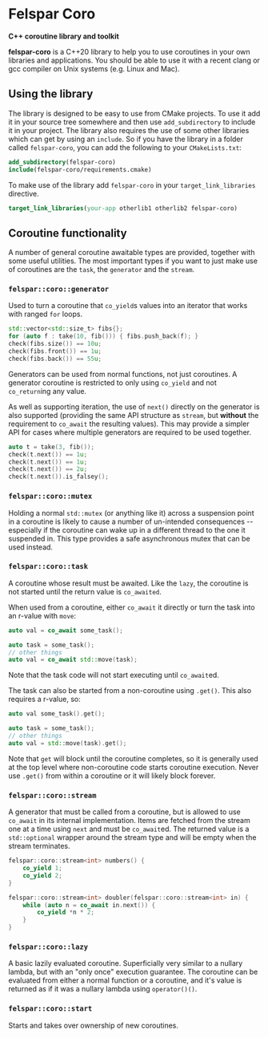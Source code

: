 # Felspar Coro

**C++ coroutine library and toolkit**


**felspar-coro** is a C++20 library to help you to use coroutines in your own libraries and applications. You should be able to use it with a recent clang or gcc compiler on Unix systems (e.g. Linux and Mac).


## Using the library

The library is designed to be easy to use from CMake projects. To use it add it in your source tree somewhere and then use `add_subdirectory` to include it in your project. The library also requires the use of some other libraries which can get by using an `include`. So if you have the library in a folder called `felspar-coro`, you can add the following to your `CMakeLists.txt`:

```cmake
add_subdirectory(felspar-coro)
include(felspar-coro/requirements.cmake)
```

To make use of the library add `felspar-coro` in your `target_link_libraries` directive.

```cmake
target_link_libraries(your-app otherlib1 otherlib2 felspar-coro)
```


## Coroutine functionality

A number of general coroutine awaitable types are provided, together with some useful utilities. The most important types if you want to just make use of coroutines are the `task`, the `generator` and the `stream`.


### `felspar::coro::generator`

Used to turn a coroutine that `co_yield`s values into an iterator that works with ranged `for` loops.

```cpp
std::vector<std::size_t> fibs{};
for (auto f : take(10, fib())) { fibs.push_back(f); }
check(fibs.size()) == 10u;
check(fibs.front()) == 1u;
check(fibs.back()) == 55u;
```

Generators can be used from normal functions, not just coroutines. A generator coroutine is restricted to only using `co_yield` and not `co_return`ing any value.

As well as supporting iteration, the use of `next()` directly on the generator is also supported (providing the same API structure as `stream`, but **without** the requirement to `co_await` the resulting values). This may provide a simpler API for cases where multiple generators are required to be used together.

```cpp
auto t = take(3, fib());
check(t.next()) == 1u;
check(t.next()) == 1u;
check(t.next()) == 2u;
check(t.next()).is_falsey();
```


### `felspar::coro::mutex`

Holding a normal `std::mutex` (or anything like it) across a suspension point in a coroutine is likely to cause a number of un-intended consequences -- especially if the coroutine can wake up in a different thread to the one it suspended in. This type provides a safe asynchronous mutex that can be used instead.


### `felspar::coro::task`

A coroutine whose result must be awaited. Like the `lazy`, the coroutine is not started until the return value is `co_awaited`.

When used from a coroutine, either `co_await` it directly or turn the task into an r-value with `move`:

```cpp
auto val = co_await some_task();
```

```cpp
auto task = some_task();
// other things
auto val = co_await std::move(task);
```

Note that the task code will not start executing until `co_await`ed.

The task can also be started from a non-coroutine using `.get()`. This also requires a r-value, so:

```cpp
auto val some_task().get();
```

```cpp
auto task = some_task();
// other things
auto val = std::move(task).get();
```

Note that `get` will block until the coroutine completes, so it is generally used at the top level where non-coroutine code starts coroutine execution. Never use `.get()` from within a coroutine or it will likely block forever.


### `felspar::coro::stream`

A generator that must be called from a coroutine, but is allowed to use `co_await` in its internal implementation. Items are fetched from the stream one at a time using `next` and must be `co_await`ed. The returned value is a `std::optional` wrapper around the stream type and will be empty when the stream terminates.

```cpp
felspar::coro::stream<int> numbers() {
    co_yield 1;
    co_yield 2;
}

felspar::coro::stream<int> doubler(felspar::coro::stream<int> in) {
    while (auto n = co_await in.next()) {
        co_yield *n * 2;
    }
}
```


### `felspar::coro::lazy`

A basic lazily evaluated coroutine. Superficially very similar to a nullary lambda, but with an "only once" execution guarantee. The coroutine can be evaluated from either a normal function or a coroutine, and it's value is returned as if it was a nullary lambda using `operator()()`.


### `felspar::coro::start`

Starts and takes over ownership of new coroutines.
